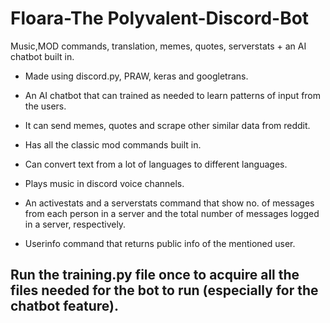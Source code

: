 # Floara-The Polyvalent-Discord-Bot
Music,MOD commands, translation, memes, quotes, serverstats + an AI chatbot built in.


- Made using discord.py, PRAW, keras and googletrans.

- An AI chatbot that can trained as needed to learn patterns of input from the users.


- It can send memes, quotes and scrape other similar data from reddit.


- Has all the classic mod commands built in.


- Can convert text from a lot of languages to different languages.


- Plays music in discord voice channels.


- An activestats and a serverstats command that show no. of messages from each person in a server and the total number of messages logged in a server, respectively.


- Userinfo command that returns public info of the mentioned user.

## Run the training.py file once to acquire all the files needed for the bot to run (especially for the chatbot feature).
